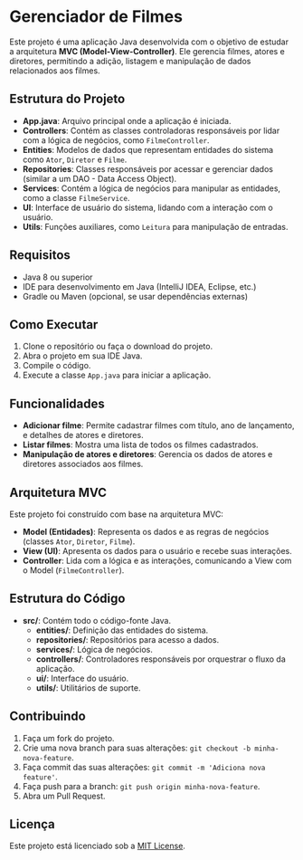 # Gerenciador de Filmes

Este projeto é uma aplicação Java desenvolvida com o objetivo de estudar a arquitetura **MVC (Model-View-Controller)**. Ele gerencia filmes, atores e diretores, permitindo a adição, listagem e manipulação de dados relacionados aos filmes.

## Estrutura do Projeto

- **App.java**: Arquivo principal onde a aplicação é iniciada.
- **Controllers**: Contém as classes controladoras responsáveis por lidar com a lógica de negócios, como `FilmeController`.
- **Entities**: Modelos de dados que representam entidades do sistema como `Ator`, `Diretor` e `Filme`.
- **Repositories**: Classes responsáveis por acessar e gerenciar dados (similar a um DAO - Data Access Object).
- **Services**: Contém a lógica de negócios para manipular as entidades, como a classe `FilmeService`.
- **UI**: Interface de usuário do sistema, lidando com a interação com o usuário.
- **Utils**: Funções auxiliares, como `Leitura` para manipulação de entradas.

## Requisitos

- Java 8 ou superior
- IDE para desenvolvimento em Java (IntelliJ IDEA, Eclipse, etc.)
- Gradle ou Maven (opcional, se usar dependências externas)

## Como Executar

1. Clone o repositório ou faça o download do projeto.
2. Abra o projeto em sua IDE Java.
3. Compile o código.
4. Execute a classe `App.java` para iniciar a aplicação.

## Funcionalidades

- **Adicionar filme**: Permite cadastrar filmes com título, ano de lançamento, e detalhes de atores e diretores.
- **Listar filmes**: Mostra uma lista de todos os filmes cadastrados.
- **Manipulação de atores e diretores**: Gerencia os dados de atores e diretores associados aos filmes.

## Arquitetura MVC

Este projeto foi construído com base na arquitetura MVC:
- **Model (Entidades)**: Representa os dados e as regras de negócios (classes `Ator`, `Diretor`, `Filme`).
- **View (UI)**: Apresenta os dados para o usuário e recebe suas interações.
- **Controller**: Lida com a lógica e as interações, comunicando a View com o Model (`FilmeController`).

## Estrutura do Código

- **src/**: Contém todo o código-fonte Java.
  - **entities/**: Definição das entidades do sistema.
  - **repositories/**: Repositórios para acesso a dados.
  - **services/**: Lógica de negócios.
  - **controllers/**: Controladores responsáveis por orquestrar o fluxo da aplicação.
  - **ui/**: Interface do usuário.
  - **utils/**: Utilitários de suporte.

## Contribuindo

1. Faça um fork do projeto.
2. Crie uma nova branch para suas alterações: `git checkout -b minha-nova-feature`.
3. Faça commit das suas alterações: `git commit -m 'Adiciona nova feature'`.
4. Faça push para a branch: `git push origin minha-nova-feature`.
5. Abra um Pull Request.

## Licença

Este projeto está licenciado sob a [MIT License](LICENSE).

